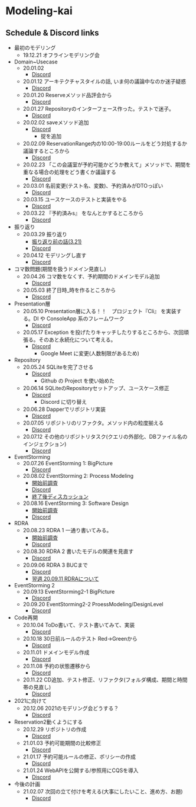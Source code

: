 # Modeling-kai

## Schedule & Discord links

- 最初のモデリング
  - 19.12.21 オフラインモデリング会
- Domain~Usecase
  - 20.01.02
    - [Discord](https://discordapp.com/channels/432531367427964929/655740252576808971/661955999099387914)
  - 20.01.12 アーキテクチャスタイルの話, いま何の議論中なのか迷子疑惑
    - [Discord](https://discordapp.com/channels/432531367427964929/655740252576808971/665857650528878613)
  - 20.01.20 Reserveメソッド品評会から
    - [Discord](https://discordapp.com/channels/432531367427964929/655740252576808971/668791486304747540)
  - 20.01.27 Repositoryのインターフェース作った。テストで迷子。
    - [Discord](https://discordapp.com/channels/432531367427964929/655740252576808971/671331227827044352)
  - 20.02.02 saveメソッド追加
    - [Discord](https://discordapp.com/channels/432531367427964929/655740252576808971/673481326283980821)
      - 掟を追加
  - 20.02.09 ReservationRange内の10:00-19:00ルールをどう対処するか議論するところから
    - [Discord](https://discordapp.com/channels/432531367427964929/655740252576808971/676019210282991636)
  - 20.02.23 「この会議室が予約可能かどうか教えて」メソッドで、期間を重なる場合の処理をどう書くか議論する
    - [Discord](https://discordapp.com/channels/432531367427964929/655740252576808971/681091749287821334)
  - 20.03.01 名前変更(テスト名、変数)、予約済みがDTOっぽい
    - [Discord](https://discordapp.com/channels/432531367427964929/655740252576808971/683562890061807707)
  - 20.03.15 ユースケースのテストと実装をやる
    - [Discord](https://discordapp.com/channels/432531367427964929/655740252576808971/688682401869987851)
  - 20.03.22 『予約済みs』 をなんとかするところから
    - [Discord](https://discordapp.com/channels/432531367427964929/655740252576808971/691239517885038602)
- 振り返り
  - 20.03.29 振り返り
    - [振り返り前の話(3.21)](https://discordapp.com/channels/432531367427964929/655740252576808971/690905888567066644)
    - [Discord](https://discordapp.com/channels/432531367427964929/655740252576808971/693775750909788220)
  - 20.04.12 モデリングし直す
    - [Discord](https://discordapp.com/channels/432531367427964929/655740252576808971/698848496840867930)
- コマ数問題(期間を扱うドメイン見直し)
  - 20.04.26 コマ数をなくす、予約期間のドメインモデル追加
    - [Discord](https://discordapp.com/channels/432531367427964929/655740252576808971/703923471855648780)
  - 20.05.03 終了日時_時を作るところから
    - [Discord](https://discordapp.com/channels/432531367427964929/655740252576808971/706460578385887262)
- Presentation層
  - 20.05.10 Presentation層に入る！！　プロジェクト『Cli』 を実装する。DI や ConsoleApp 系のフレームワーク 
    - [Discord](https://discordapp.com/channels/432531367427964929/655740252576808971/708996532539752510)
  - 20.05.17 Exception を投げたりキャッチしたりするところから、次回頑張る。そのあと永続化について考える。
    - [Discord](https://discordapp.com/channels/432531367427964929/655740252576808971/711533212803006476)
      - Google Meet に変更(人数制限があるため)
- Repository
  - 20.05.24 SQLiteを完了させる
    - [Discord](https://discordapp.com/channels/432531367427964929/655740252576808971/714069892772528158)
      - Github の Project を使い始めた
  - 20.06.14 SQLiteのRepositoryセットアップ、ユースケース修正
    - [Discord](https://discordapp.com/channels/432531367427964929/655740252576808971/721615745561395282)
      - Discord に切り替え
  - 20.06.28 Dapperでリポジトリ実装
    - [Discord](https://discordapp.com/channels/432531367427964929/655740252576808971/726750564150411314)
  - 20.07.05 リポジトリのリファクタ。メソッド内の粒度揃える
    - [Discord](https://discordapp.com/channels/432531367427964929/655740252576808971/729290466012430377)
  - 20.07.12 その他のリポジトリタスク(クエリの外部化、DBファイル名のインジェクション)
    - [Discord](https://discordapp.com/channels/432531367427964929/655740252576808971/731827029229568051)
- EventStorming
  - 20.07.26 EventStorming 1: BigPicture
    - [Discord](https://discordapp.com/channels/432531367427964929/655740252576808971/736822611220234241)
  - 20.08.02 EventStorming 2: Process Modeling
    - [開始前調査](https://discordapp.com/channels/432531367427964929/655740252576808971/736949865401155644)
    - [Discord](https://discordapp.com/channels/432531367427964929/655740252576808971/739388733874503700)
    - [終了後ディスカッション](https://discordapp.com/channels/432531367427964929/655740252576808971/740209152135135304)
  - 20.08.16 EventStorming 3: Software Design
    - [開始前調査](https://discordapp.com/channels/432531367427964929/655740252576808971/743108037442666509)
    - [Discord](https://discordapp.com/channels/432531367427964929/655740252576808971/744506325148500008)
- RDRA
  - 20.08.23 RDRA 1 一通り書いてみる。
    - [開始前調査](https://discordapp.com/channels/432531367427964929/655740252576808971/744784390004932668)
    - [Discord](https://discordapp.com/channels/432531367427964929/655740252576808971/747035651190554716)
  - 20.08.30 RDRA 2 書いたモデルの関連を見直す
    - [Discord](https://discordapp.com/channels/432531367427964929/655740252576808971/749250306654863410)
  - 20.09.06 RDRA 3 BUCまで
    - [Discord](https://discordapp.com/channels/432531367427964929/655740252576808971/752118872492081152)
    - [翌週 20.09.11 RDRAについて](https://discordapp.com/channels/432531367427964929/655740252576808971/753954563379298365)
- EventStorming 2
  - 20.09.13 EventStorming2-1 BigPicture
    - [Discord](https://discordapp.com/channels/432531367427964929/655740252576808971/754650617422544907)
  - 20.09.20 EventStorming2-2 ProessModeling/DesignLevel
    - [Discord](https://discordapp.com/channels/432531367427964929/655740252576808971/757193534603264020)
- Code再開
  - 20.10.04 ToDo書いて、テスト書いてみて、実装
    - [Discord](https://discordapp.com/channels/432531367427964929/655740252576808971/762269987569926174)
  - 20.10.18 30日前ルールのテスト Red->Greenから
    - [Discord](https://discordapp.com/channels/432531367427964929/655740252576808971/767341461745303553)
  - 20.11.01 ドメインモデル作成
    - [Discord](https://discordapp.com/channels/432531367427964929/655740252576808971/772338773861335060)
  - 20.11.08 予約の状態遷移から
    - [Discord](https://discordapp.com/channels/432531367427964929/655740252576808971/774929624206540820)
  - 20.11.22 CD追加、テスト修正、リファクタ(フォルダ構成、期間と時間帯の見直し)
    - [Discord](https://discordapp.com/channels/432531367427964929/655740252576808971/780020658523734017)
- 2021に向けて
  - 20.12.06 2021のモデリング会どうする？
    - [Discord](https://discord.com/channels/432531367427964929/655740252576808971/790170933188100116)
- Reservation2動くようにする
  - 20.12.29 リポジトリの作成
    - [Discord](https://discord.com/channels/432531367427964929/655740252576808971/793306066019680296)
  - 21.01.03 予約可能期間の比較修正
    - [Discord](https://discord.com/channels/432531367427964929/655740252576808971/795245258148544532)
  - 21.01.17 予約可能ルールの修正、ポリシーの作成
    - [Discord](https://discord.com/channels/432531367427964929/655740252576808971/800319259389329408)
  - 21.01.24 WebAPIを公開する/参照用にCQSを導入
    - [Discord](https://discord.com/channels/432531367427964929/655740252576808971/802856187162263562)
- 今後の計画
  - 21.02.07 次回の立て付けを考える(大事にしたいこと、進め方、お題)
    - [Discord](https://discord.com/channels/432531367427964929/655740252576808971/807929001293250620)
